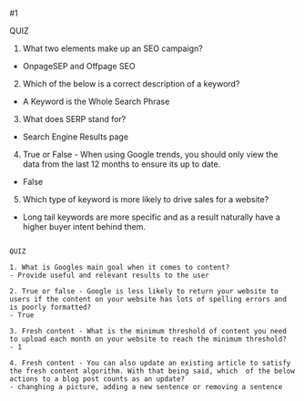 #1

  QUIZ
1. What two elements make up an SEO campaign?
- OnpageSEP and Offpage SEO

2. Which of the below is a correct description of a keyword?
- A Keyword is the Whole Search Phrase

3. What does SERP stand for?
- Search Engine Results page

4. True or False - When using Google trends, you should only view the data from the last 12 months to ensure its up to date.
- False

5. Which type of keyword is more likely to drive sales for a website?
- Long tail keywords are more specific and as a result naturally have a higher buyer intent behind them.
~~~~~~~~~~~~~~~~~~~~~~~~~~~~~~~~~~~~~~~~~~

QUIZ

1. What is Googles main goal when it comes to content?
- Provide useful and relevant results to the user

2. True or false - Google is less likely to return your website to users if the content on your website has lots of spelling errors and is poorly formatted?
- True

3. Fresh content - What is the minimum threshold of content you need to upload each month on your website to reach the minimum threshold?
- 1

4. Fresh content - You can also update an existing article to satisfy the fresh content algorithm. With that being said, which  of the below actions to a blog post counts as an update?
- changhing a picture, adding a new sentence or removing a sentence 

